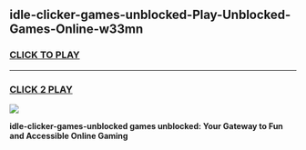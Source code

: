 
## idle-clicker-games-unblocked-Play-Unblocked-Games-Online-w33mn
<h3>
<a href="https://premium76.site?title=idle-clicker-games-unblocked&ref=25A">CLICK TO PLAY</a></h3>
<hr>

<h3>
<a href="https://premium76.site?title=idle-clicker-games-unblocked&ref=25A">CLICK 2 PLAY</a>
  
</h3>

<a href="https://premium76.site?title=idle-clicker-games-unblocked&ref=25A"><img src="https://clearcache.store/games.png"></a>


**idle-clicker-games-unblocked games unblocked: Your Gateway to Fun and Accessible Online Gaming**
